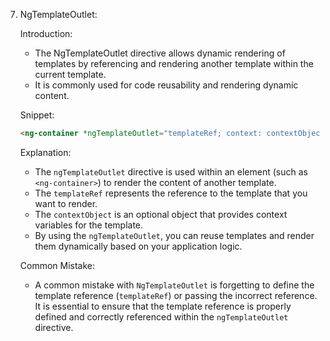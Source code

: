 7. NgTemplateOutlet:

   Introduction:
   - The NgTemplateOutlet directive allows dynamic rendering of templates by referencing and rendering another template within the current template.
   - It is commonly used for code reusability and rendering dynamic content.

   Snippet:
   ```html
   <ng-container *ngTemplateOutlet="templateRef; context: contextObject"></ng-container>
   ```

   Explanation:
   - The `ngTemplateOutlet` directive is used within an element (such as `<ng-container>`) to render the content of another template.
   - The `templateRef` represents the reference to the template that you want to render.
   - The `contextObject` is an optional object that provides context variables for the template.
   - By using the `ngTemplateOutlet`, you can reuse templates and render them dynamically based on your application logic.

   Common Mistake:
   - A common mistake with `NgTemplateOutlet` is forgetting to define the template reference (`templateRef`) or passing the incorrect reference. It is essential to ensure that the template reference is properly defined and correctly referenced within the `ngTemplateOutlet` directive.
